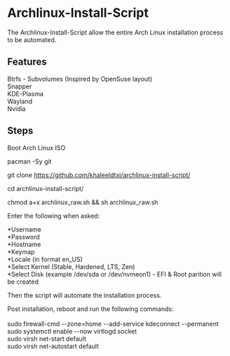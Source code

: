 # Archlinux-Install-Script

The Archlinux-Install-Script allow the entire Arch Linux installation process to be automated.


## Features
Btrfs - Subvolumes (Inspired by OpenSuse layout)  
Snapper  
KDE-Plasma  
Wayland  
Nvidia



## Steps

Boot Arch Linux ISO  

pacman -Sy git

git clone https://github.com/khaleeldtxi/archlinux-install-script/

cd archlinux-install-script/  

chmod a+x archlinux_raw.sh && sh archlinux_raw.sh


Enter the following when asked:

*Username\
*Password\
*Hostname\
*Keymap\
*Locale (in format en_US)\
*Select Kernel (Stable, Hardened, LTS, Zen)\
*Select Disk (example /dev/sda or /dev/nvmeon1) - EFI & Root parition will be created

Then the script will automate the installation process.

Post installation, reboot and run the following commands:\
\
sudo firewall-cmd --zone=home --add-service kdeconnect --permanent\
sudo systemctl enable --now virtlogd.socket\
sudo virsh net-start default\
sudo virsh net-autostart default


